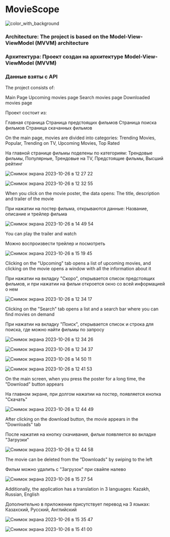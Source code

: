 # MovieScope


![color_with_background](https://github.com/vssvii/MovieScope/assets/28200789/06df1156-4f77-4fc2-9e8b-a47e0249ee9e)


### Architecture: The project is based on the Model-View-ViewModel (MVVM) architecture

### Архитектура: Проект создан на архитектуре Model-View-ViewModel (MVVM)

### Данные взяты с API


The project consists of:

Main Page
Upcoming movies page
Search movies page
Downloaded movies page

Проект состоит из:

Главная страница
Страница предстоящих фильмов
Страница поиска фильмов
Страница скачанных фильмов

On the main page, movies are divided into categories: Trending Movies, Popular, Trending on TV, Upcoming Movies, Top Rated

На главной странице фильмы поделены по категориям: Трендовые фильмы, Популярные, Трендовые на TV, Предстоящие фильмы, Высший рейтинг

![Снимок экрана 2023-10-26 в 12 27 22](https://github.com/vssvii/MovieScope/assets/28200789/0fac038a-3348-47ec-8d94-27d0dc30250f)

![Снимок экрана 2023-10-26 в 12 32 55](https://github.com/vssvii/MovieScope/assets/28200789/62ee789d-2d10-4cdf-baf5-024793b54782)

When you click on the movie poster, the data opens: The title, description and trailer of the movie

При нажатии на постер фильма, открываются данные: Название, описание и трейлер фильма

![Снимок экрана 2023-10-26 в 14 49 54](https://github.com/vssvii/MovieScope/assets/28200789/7795ff73-0665-4d9b-b941-16b9693af9a5)

You can play the trailer and watch

Можно воспроизвести трейлер и посмотреть

![Снимок экрана 2023-10-26 в 15 19 45](https://github.com/vssvii/MovieScope/assets/28200789/d8132571-8305-43ce-bc1f-8ca023c992a4)

Clicking on the "Upcoming" tab opens a list of upcoming movies, and clicking on the movie opens a window with all the information about it

При нажатии на вкладку "Скоро", открывается список предстоящих фильмов, и при нажатии на фильм откроется окно со всей информацией о нем


![Снимок экрана 2023-10-26 в 12 34 17](https://github.com/vssvii/MovieScope/assets/28200789/3ac64f9d-6a01-437e-98b0-df78722f057b)

Clicking on the "Search" tab opens a list and a search bar where you can find movies on demand

При нажатии на вкладку "Поиск", открывается список и строка для поиска, где можно найти фильмы по запросу

![Снимок экрана 2023-10-26 в 12 34 26](https://github.com/vssvii/MovieScope/assets/28200789/59e13eff-c3e5-431e-ab7d-18f4a1c7a32f)

![Снимок экрана 2023-10-26 в 12 34 37](https://github.com/vssvii/MovieScope/assets/28200789/20b19182-4084-427b-91f9-05ca359fad9f)

![Снимок экрана 2023-10-26 в 14 50 11](https://github.com/vssvii/MovieScope/assets/28200789/a1b6686d-9cc3-4445-ae44-a28f9b871b0b)

![Снимок экрана 2023-10-26 в 12 41 53](https://github.com/vssvii/MovieScope/assets/28200789/51aa5e9f-a7ee-48c9-a832-710297e317f5)

On the main screen, when you press the poster for a long time, the "Download" button appears

На главном экране, при долгом нажатии на постер, появляется кнопка "Скачать"

![Снимок экрана 2023-10-26 в 12 44 49](https://github.com/vssvii/MovieScope/assets/28200789/395a8601-4b01-4f29-9543-9860ae771556)

After clicking on the download button, the movie appears in the "Downloads" tab

После нажатия на кнопку скачивания, фильм появляется во вкладке "Загрузки"

![Снимок экрана 2023-10-26 в 12 44 58](https://github.com/vssvii/MovieScope/assets/28200789/8457aec1-2d50-40e1-84ce-edaec4ad5e5a)

The movie can be deleted from the "Downloads" by swiping to the left

Фильм можно удалить с "Загрузок" при свайпе налево

![Снимок экрана 2023-10-26 в 15 27 54](https://github.com/vssvii/MovieScope/assets/28200789/47b03daf-e46e-437b-9081-15e99b6d766c)


Additionally, the application has a translation in 3 languages: Kazakh, Russian, English

Дополнительно в приложении присутствует перевод на 3 языках: Казахский, Русский, Английский


![Снимок экрана 2023-10-26 в 15 35 47](https://github.com/vssvii/MovieScope/assets/28200789/1d7631e2-68fa-4ee8-b314-7f94f94e5a0a)

![Снимок экрана 2023-10-26 в 15 41 00](https://github.com/vssvii/MovieScope/assets/28200789/62be8e62-8f6d-4d9b-b60a-b365495c22b7)


